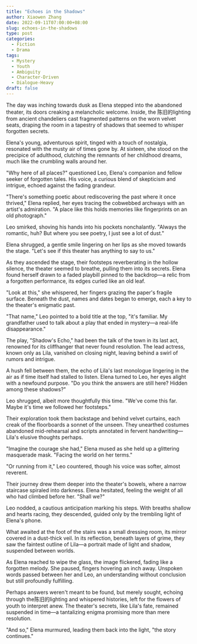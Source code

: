 ```yaml
---
title: "Echoes in the Shadows"
author: Xiaowen Zhang
date: 2022-09-11T07:00:00+08:00
slug: echoes-in-the-shadows
type: post
categories:
  - Fiction
  - Drama
tags:
  - Mystery
  - Youth
  - Ambiguity
  - Character-Driven
  - Dialogue-Heavy
draft: false
---
```


The day was inching towards dusk as Elena stepped into the abandoned theater, its doors creaking a melancholic welcome. Inside, the 陈旧的lighting from ancient chandeliers cast fragmented patterns on the worn velvet seats, draping the room in a tapestry of shadows that seemed to whisper forgotten secrets.

Elena's young, adventurous spirit, tinged with a touch of nostalgia, resonated with the musty air of times gone by. At sixteen, she stood on the precipice of adulthood, clutching the remnants of her childhood dreams, much like the crumbling walls around her.

"Why here of all places?" questioned Leo, Elena's companion and fellow seeker of forgotten tales. His voice, a curious blend of skepticism and intrigue, echoed against the fading grandeur.

"There's something poetic about rediscovering the past where it once thrived," Elena replied, her eyes tracing the cobwebbed archways with an artist's admiration. "A place like this holds memories like fingerprints on an old photograph."

Leo smirked, shoving his hands into his pockets nonchalantly. "Always the romantic, huh? But where you see poetry, I just see a lot of dust."

Elena shrugged, a gentle smile lingering on her lips as she moved towards the stage. "Let's see if this theater has anything to say to us."

As they ascended the stage, their footsteps reverberating in the hollow silence, the theater seemed to breathe, pulling them into its secrets. Elena found herself drawn to a faded playbill pinned to the backdrop—a relic from a forgotten performance, its edges curled like an old leaf.

"Look at this," she whispered, her fingers grazing the paper's fragile surface. Beneath the dust, names and dates began to emerge, each a key to the theater's enigmatic past.

"That name," Leo pointed to a bold title at the top, "it's familiar. My grandfather used to talk about a play that ended in mystery—a real-life disappearance."

The play, "Shadow's Echo," had been the talk of the town in its last act, renowned for its cliffhanger that never found resolution. The lead actress, known only as Lila, vanished on closing night, leaving behind a swirl of rumors and intrigue.

A hush fell between them, the echo of Lila's last monologue lingering in the air as if time itself had stalled to listen. Elena turned to Leo, her eyes alight with a newfound purpose. "Do you think the answers are still here? Hidden among these shadows?"

Leo shrugged, albeit more thoughtfully this time. "We've come this far. Maybe it's time we followed her footsteps."

Their exploration took them backstage and behind velvet curtains, each creak of the floorboards a sonnet of the unseen. They unearthed costumes abandoned mid-rehearsal and scripts annotated in fervent handwriting—Lila's elusive thoughts perhaps.

"Imagine the courage she had," Elena mused as she held up a glittering masquerade mask. "Facing the world on her terms."

"Or running from it," Leo countered, though his voice was softer, almost reverent.

Their journey drew them deeper into the theater's bowels, where a narrow staircase spiraled into darkness. Elena hesitated, feeling the weight of all who had climbed before her. "Shall we?"

Leo nodded, a cautious anticipation marking his steps. With breaths shallow and hearts racing, they descended, guided only by the trembling light of Elena's phone.

What awaited at the foot of the stairs was a small dressing room, its mirror covered in a dust-thick veil. In its reflection, beneath layers of grime, they saw the faintest outline of Lila—a portrait made of light and shadow, suspended between worlds.

As Elena reached to wipe the glass, the image flickered, fading like a forgotten melody. She paused, fingers hovering an inch away. Unspoken words passed between her and Leo, an understanding without conclusion but still profoundly fulfilling.

Perhaps answers weren't meant to be found, but merely sought, echoing through the陈旧的lighting and whispered histories, left for the flowers of youth to interpret anew. The theater's secrets, like Lila's fate, remained suspended in time—a tantalizing enigma promising more than mere resolution.

"And so," Elena murmured, leading them back into the light, "the story continues."